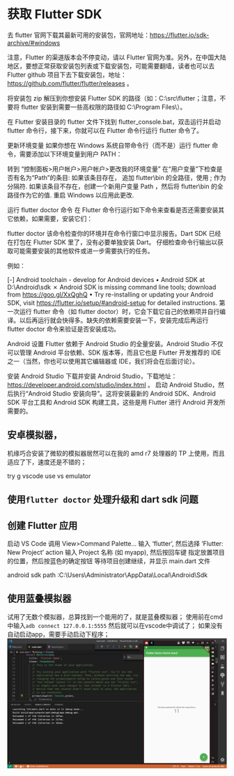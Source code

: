 # 获取 Flutter SDK

去 flutter 官网下载其最新可用的安装包，官网地址：https://flutter.io/sdk-archive/#windows

注意，Flutter 的渠道版本会不停变动，请以 Flutter 官网为准。另外，在中国大陆地区，要想正常获取安装包列表或下载安装包，可能需要翻墙，读者也可以去 Flutter github 项目下去下载安装包，地址：https://github.com/flutter/flutter/releases 。

将安装包 zip 解压到你想安装 Flutter SDK 的路径（如：C:\src\flutter；注意，不要将 flutter 安装到需要一些高权限的路径如 C:\Program Files\）。

在 Flutter 安装目录的 flutter 文件下找到 flutter_console.bat，双击运行并启动 flutter 命令行，接下来，你就可以在 Flutter 命令行运行 flutter 命令了。

更新环境变量
如果你想在 Windows 系统自带命令行（而不是）运行 flutter 命令，需要添加以下环境变量到用户 PATH：

转到 “控制面板>用户帐户>用户帐户>更改我的环境变量”
在“用户变量”下检查是否有名为“Path”的条目:
如果该条目存在， 追加 flutter\bin 的全路径，使用 ; 作为分隔符.
如果该条目不存在，创建一个新用户变量 Path ，然后将 flutter\bin 的全路径作为它的值.
重启 Windows 以应用此更改.

运行 flutter doctor 命令
在 Flutter 命令行运行如下命令来查看是否还需要安装其它依赖，如果需要，安装它们：

flutter doctor
该命令检查你的环境并在命令行窗口中显示报告。Dart SDK 已经在打包在 Flutter SDK 里了，没有必要单独安装 Dart。 仔细检查命令行输出以获取可能需要安装的其他软件或进一步需要执行的任务。

例如：

[-] Android toolchain - develop for Android devices
• Android SDK at D:\Android\sdk
✗ Android SDK is missing command line tools; download from https://goo.gl/XxQghQ
• Try re-installing or updating your Android SDK,
visit https://flutter.io/setup/#android-setup for detailed instructions.
第一次运行 flutter 命令（如 flutter doctor）时，它会下载它自己的依赖项并自行编译。以后再运行就会快得多。缺失的依赖需要安装一下，安装完成后再运行 flutter doctor 命令来验证是否安装成功。

Android 设置
Flutter 依赖于 Android Studio 的全量安装。Android Studio 不仅可以管理 Android 平台依赖、SDK 版本等，而且它也是 Flutter 开发推荐的 IDE 之一（当然，你也可以使用其它编辑器或 IDE，我们将会在后面讨论）。

安装 Android Studio
下载并安装 Android Studio，下载地址：https://developer.android.com/studio/index.html 。
启动 Android Studio，然后执行“Android Studio 安装向导”。这将安装最新的 Android SDK、Android SDK 平台工具和 Android SDK 构建工具，这些是用 Flutter 进行 Android 开发所需要的。

## 安卓模拟器，

机缘巧合安装了微软的模拟器居然可以在我的 amd r7 处理器的 TP 上使用，而且适应了下，速度还是不错的；

try g vscode use vs emulator

## 使用`flutter doctor` 处理升级和 dart sdk 问题

## 创建 Flutter 应用

启动 VS Code
调用 View>Command Palette…
输入 ‘flutter’, 然后选择 ‘Flutter: New Project’ action
输入 Project 名称 (如 myapp), 然后按回车键
指定放置项目的位置，然后按蓝色的确定按钮
等待项目创建继续，并显示 main.dart 文件

android sdk path :C:\Users\Administrator\AppData\Local\Android\Sdk

## 使用蓝叠模拟器
试用了无数个模拟器，总算找到一个能用的了，就是蓝叠模拟器；
使用前在cmd中输入`adb connect 127.0.0.1:5555` 然后就可以在vscode中调试了；
如果没有自动启动app，需要手动启动下程序；
![](assets/配置flutter开发环境0.png)



